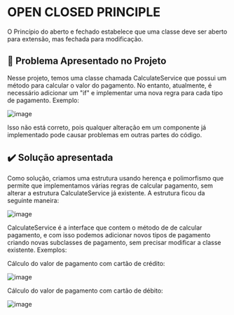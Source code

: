 # OPEN CLOSED PRINCIPLE

O Princípio do aberto e fechado estabelece que uma classe deve ser aberto para extensão, mas fechada para modificação.

## :red_circle: Problema Apresentado no Projeto
Nesse projeto, temos uma classe chamada CalculateService que possui um método para calcular o valor do pagamento. No entanto, atualmente, é necessário adicionar um "if" e implementar uma nova regra para cada tipo de pagamento. Exemplo:

![image](https://github.com/Ueverson/SOLID/assets/89094981/ad4233e3-4c71-485d-b933-c1b25bdd370f)

Isso não está correto, pois qualquer alteração em um componente já implementado pode causar problemas em outras partes do código.

## :heavy_check_mark: Solução apresentada
Como solução, criamos uma estrutura usando herença e polimorfismo que permite que implementamos várias regras de calcular pagamento, sem alterar a estrutura CalculateService já existente. A estrutura ficou da seguinte maneira:

![image](https://github.com/Ueverson/SOLID/assets/89094981/4b127274-bc26-48db-a7cd-428fd9116216)


CalculateService é a interface que contem o método de de calcular pagamento, e com isso podemos adicionar novos tipos de pagamento criando novas subclasses de pagamento, sem precisar modificar a classe existente. Exemplos:

Cálculo do valor de pagamento com cartão de crédito:

![image](https://github.com/Ueverson/SOLID/assets/89094981/660c458e-3b5d-4484-a067-d410b0f55b17)

Cálculo do valor de pagamento com cartão de débito:

![image](https://github.com/Ueverson/SOLID/assets/89094981/93c02276-89b0-4d44-beff-1efe81c5f40b)




